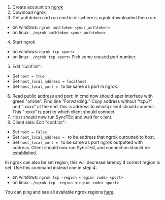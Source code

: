 1. Create account on [ngrok](https://ngrok.com/)
2. Download ngrok
3. Get authtoken and run cmd in dir where is ngrok downloaded then run:
- on windows: `ngrok authtoken <your_authtoken>`
- on linux: `./ngrok authtoken <your_authtoken>`
4. Start ngrok
- on windows: `ngrok tcp <port>`
- on linux: `./ngrok tcp <port>`
Pick some unused port number.
5. Edit "conf.txt":
- Set `host = True`
- Set `host_local_address = localhost`
- Set `host_local_port = ` to be same as port in ngrok.
6. Read public address and port:
In cmd now should aper interface with green "online".
Find line "Forwarding:"
Copy address without "tcp://" and ":xxxx" at the end. this is address to whichj client should connect.
This ":xxxx" is port to which client should connect.
7. Host should now run SyncTEd and wait for client.
8. Client side:
Edit "conf.txt":
- Set `host = False`
- Set `host_local_address = ` to be address that ngrok outputted to host.
- Set `host_local_port = ` to be same as port ngrok outputted with address.
Client should now run SyncTEd, and connection should be established.

In ngrok can also be set region, this will decrease latency if correct region is set.
Use this command instead one in step 4:
- on windows: `ngrok tcp -region <region code> <port>`
- on linux: `./ngrok tcp -region <region code> <port>`

You can ping and see all available ngrok regions [here](https://cloudpingtest.com/ngrok).
